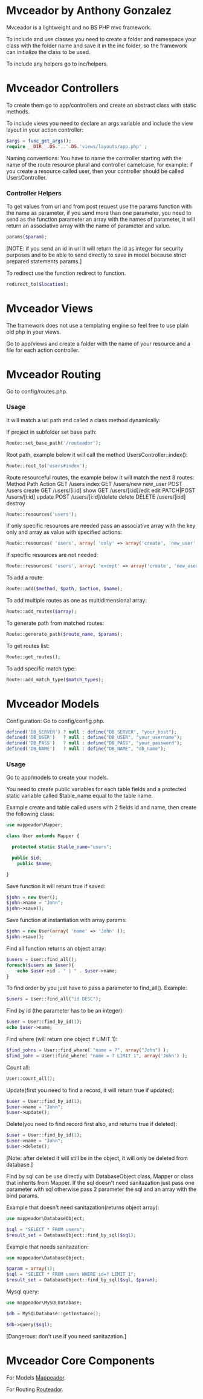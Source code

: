 # Mvceador by Anthony Gonzalez

Mvceador is a lightweight and no BS PHP mvc framework.

To include and use classes you need to create a folder and namespace your class with the folder name and save it in the inc folder, so the framework can initialize the class to be used.

To include any helpers go to inc/helpers.

# Mvceador Controllers

To create them go to app/controllers and create an abstract class with static methods.

To include views you need to declare an args variable and include the view layout in your action controller: 
```php 
$args = func_get_args();
require __DIR__.DS.'..'.DS.'views/layouts/app.php' ;
``` 

Naming conventions:
You have to name the controller starting with the name of the route resource plural and controller camelcase, for example: if you create a resource called user, then your controller should be called UsersController.

### Controller Helpers

To get values from url and from post request use the params function with the name as parameter, if you send more than one parameter, you need to send as the function parameter an array with the names of parameter, it will return an associative array with the name of parameter and value.
```php 
params($param); 
```
[NOTE: if you send an id in url it will return the id as integer for security purposes and to be able to send directly to save in model because strict prepared statements params.]

To redirect use the function redirect to function. 
```php 
redirect_to($location); 
```

# Mvceador Views

The framework does not use a templating engine so feel free to use plain old php in your views.

Go to app/views and create a folder with the name of your resource and a file for each action controller.

# Mvceador Routing

Go to config/routes.php.

### Usage

It will match a url path and called a class method dynamically:

If project in subfolder set base path:
```php
Route::set_base_path('/routeador');
```

Root path, example below it will call the method UsersController::index():
```php
Route::root_to('users#index');
```

Route resourceful routes, the example below it will match the next 8 routes:
Method           Path                    Action
GET              /users                  index
GET              /users/new              new_user
POST             /users                  create
GET              /users/[i:id]           show
GET              /users/[i:id]/edit      edit
PATCH|POST       /users/[i:id]           update
POST             /users/[i:id]/delete    delete
DELETE           /users/[i:id]           destroy
```php
Route::resources('users');
```
If only specific resources are needed pass an associative array with the key only and array as value with specified actions:
```php
Route::resources( 'users', array( 'only' => array('create', 'new_user', 'show') ) );
```
If specific resources are not needed:
```php
Route::resources( 'users', array( 'except' => array('create', 'new_user', 'show') ) );
```

To add a route:
```php
Route::add($method, $path, $action, $name);
```

To add multiple routes as one as multidimensional array:
```php
Route::add_routes($array);
```

To generate path from matched routes:
```php
Route::generate_path($route_name, $params);
```

To get routes list:
```php
Route::get_routes();
```

To add specific match type:
```php
Route::add_match_type($match_types);
```

# Mvceador Models

Configuration:
Go to config/config.php.
```php
defined('DB_SERVER') ? null : define("DB_SERVER", "your_host");
defined('DB_USER')   ? null : define("DB_USER", "your_username");
defined('DB_PASS')   ? null : define("DB_PASS", "your_password");
defined('DB_NAME')   ? null : define("DB_NAME", "db_name");
```

### Usage
Go to app/models to create your models.

You need to create public variables for each table fields and a protected static variable called $table_name equal to the table name.

Example create and table called users with 2 fields id and name, then create the following class:
```php
use mappeador\Mapper;

class User extends Mapper {

  protected static $table_name="users";

  public $id;
	public $name;

}
```

Save function it will return true if saved:
```php
$john = new User();
$john->name = "John";
$john->save();
```

Save function at instantiation with array params:
```php
$john = new User(array( 'name' => 'John' ));
$john->save();
```

Find all function returns an object array:
```php
$users = User::find_all();
foreach($users as $user){
    echo $user->id . " | " . $user->name;
}
```

To find order by you just have to pass a parameter to find_all().
Example:
```php
$users = User::find_all("id DESC");
```

Find by id (the parameter has to be an integer):
```php
$user = User::find_by_id(1);
echo $user->name;
```

Find where (will return one object if LIMIT 1):
```php
$find_johns = User::find_where( "name = ?", array("John") );
$find_john = User::find_where( "name = ? LIMIT 1", array('John') );
```

Count all:
```php
User::count_all();
```

Update(first you need to find a record, it will return true if updated):
```php
$user = User::find_by_id(1);
$user->name = "John";
$user->update();
```
Delete(you need to find record first also, and returns true if deleted):
```php
$user = User::find_by_id(1);
$user->name = "John";
$user->delete();
```
[Note: after deleted it will still be in the object, it will only be deleted from database.]

Find by sql can be use directly with DatabaseObject class, Mapper or class that inherits from Mapper. If the sql doesn't need sanitazation just pass one parameter with sql otherwise pass 2 parameter the sql and an array with the bind params.

Example that doesn't need sanitazation(returns object array):
```php
use mappeador\DatabaseObject;

$sql = "SELECT * FROM users";
$result_set = DatabaseObject::find_by_sql($sql);
```
Example that needs sanitazation:
```php
use mappeador\DatabaseObject;

$param = array(1);
$sql = "SELECT * FROM users WHERE id=? LIMIT 1";
$result_set = DatabaseObject::find_by_sql($sql, $param);
```

Mysql query:
```php
use mappeador\MySQLDatabase;

$db = MySQLDatabase::getInstance();

$db->query($sql);
```
[Dangerous: don't use if you need sanitazation.]

# Mvceador Core Components

For Models [Mappeador](https://github.com/darkdevilish/mappeador).

For Routing [Routeador](https://github.com/darkdevilish/routeador).

